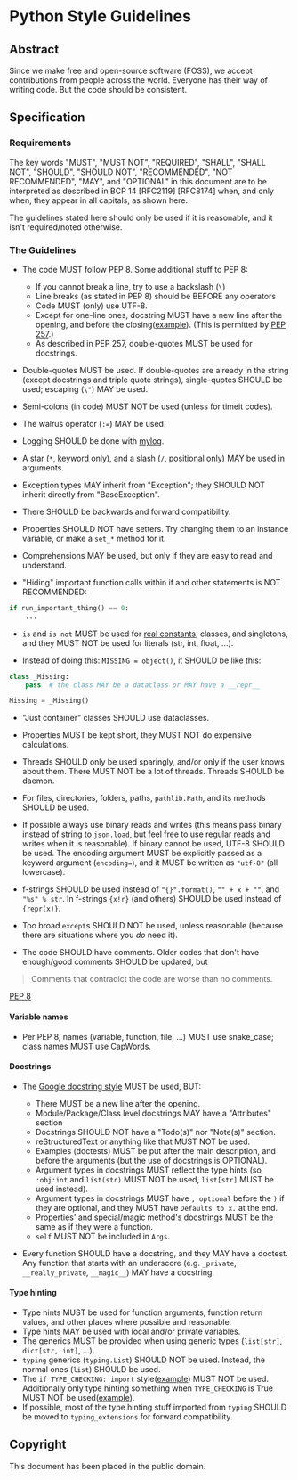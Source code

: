 # Python Style Guidelines

## Abstract

Since we make free and open-source software (FOSS), we accept contributions from people across the world. Everyone has their way of writing code. But the code should be consistent.

## Specification

### Requirements

The key words "MUST", "MUST NOT", "REQUIRED", "SHALL", "SHALL NOT", "SHOULD", "SHOULD NOT", "RECOMMENDED", "NOT RECOMMENDED", "MAY", and "OPTIONAL" in this document are to be interpreted as described in BCP 14 [RFC2119] [RFC8174] when, and only when, they appear in all capitals, as shown here.

The guidelines stated here should only be used if it is reasonable, and it isn't required/noted otherwise.

### The Guidelines

- The code MUST follow PEP 8. Some additional stuff to PEP 8:
  - If you cannot break a line, try to use a backslash (`\`)
  - Line breaks (as stated in PEP 8) should be BEFORE any operators
  - Code MUST (only) use UTF-8.
  - Except for one-line ones, docstring MUST have a new line after the opening, and before the closing([example](https://github.com/sco1/flake8-annotations/blob/7e44ba73866e92fcce8d1c9ca082ffaabec99d9c/flake8_annotations/checker.py#L53-L58)). (This is permitted by [PEP 257](https://archive.ph/kY0Hw#selection-615.313-615.399).)
  - As described in PEP 257, double-quotes MUST be used for docstrings.

- Double-quotes MUST be used. If double-quotes are already in the string (except docstrings and triple quote strings), single-quotes SHOULD be used; escaping (`\"`) MAY be used.

- Semi-colons (in code) MUST NOT be used (unless for timeit codes).

- The walrus operator (`:=`) MAY be used.

- Logging SHOULD be done with [mylog](https://github.com/koviubi56/mylog).

- A star (`*`, keyword only), and a slash (`/`, positional only) MAY be used in arguments.

- Exception types MAY inherit from "Exception"; they SHOULD NOT inherit directly from "BaseException".

- There SHOULD be backwards and forward compatibility.

- Properties SHOULD NOT have setters. Try changing them to an instance variable, or make a `set_*` method for it.

- Comprehensions MAY be used, but only if they are easy to read and understand.

- "Hiding" important function calls within if and other statements is NOT RECOMMENDED:

```python
if run_important_thing() == 0:
    ...
```

- `is` and `is not` MUST be used for [real constants](https://docs.python.org/3/library/constants.html#built-in-constants), classes, and singletons, and they MUST NOT be used for literals (str, int, float, ...).

- Instead of doing this: `MISSING = object()`, it SHOULD be like this:

```python
class _Missing:
    pass  # the class MAY be a dataclass or MAY have a __repr__

Missing = _Missing()
```

- "Just container" classes SHOULD use dataclasses.

- Properties MUST be kept short, they MUST NOT do expensive calculations.

- Threads SHOULD only be used sparingly, and/or only if the user knows about them. There MUST NOT be a lot of threads. Threads SHOULD be daemon.

- For files, directories, folders, paths, `pathlib.Path`, and its methods SHOULD be used.

- If possible always use binary reads and writes (this means pass binary instead of string to `json.load`, but feel free to use regular reads and writes when it is reasonable). If binary cannot be used, UTF-8 SHOULD be used. The encoding argument MUST be explicitly passed as a keyword argument (`encoding=`), and it MUST be written as `"utf-8"` (all lowercase).

- f-strings SHOULD be used instead of `"{}".format()`, `"" + x + ""`, and `"%s" % str`. In f-strings `{x!r}` (and others) SHOULD be used instead of `{repr(x)}`.

- Too broad `except`s SHOULD NOT be used, unless reasonable (because there are situations where you _do_ need it).

- The code SHOULD have comments. Older codes that don't have enough/good comments SHOULD be updated, but

> Comments that contradict the code are worse than no comments.

[PEP 8](https://peps.python.org/pep-0008/#comments)

#### Variable names

- Per PEP 8, names (variable, function, file, ...) MUST use snake_case; class names MUST use CapWords.

#### Docstrings

- The [Google docstring style](https://www.sphinx-doc.org/en/master/usage/extensions/example_google.html) MUST be used, BUT:

  - There MUST be a new line after the opening.
  - Module/Package/Class level docstrings MAY have a "Attributes" section
  - Docstrings SHOULD NOT have a "Todo(s)" nor "Note(s)" section.
  - reStructuredText or anything like that MUST NOT be used.
  - Examples (doctests) MUST be put after the main description, and before the arguments (but the use of docstrings is OPTIONAL).
  - Argument types in docstrings MUST reflect the type hints (so `:obj:int` and `list(str)` MUST NOT be used, `list[str]` MUST be used instead).
  - Argument types in docstrings MUST have `, optional` before the `)` if they are optional, and they MUST have `Defaults to x.` at the end.
  - Properties' and special/magic method's docstrings MUST be the same as if they were a function.
  - `self` MUST NOT be included in `Args`.
- Every function SHOULD have a docstring, and they MAY have a doctest. Any function that starts with an underscore (e.g. `_private`, `__really_private`, `__magic__`) MAY have a docstring.

#### Type hinting

- Type hints MUST be used for function arguments, function return values, and other places where possible and reasonable.
- Type hints MAY be used with local and/or private variables.
- The generics MUST be provided when using generic types (`list[str]`, `dict[str, int]`, ...).
- `typing` generics (`typing.List`) SHOULD NOT be used. Instead, the normal ones (`list`) SHOULD be used.
- The `if TYPE_CHECKING: import` style([example](https://github.com/pydantic/pydantic/blob/5dd9b4f5ca5715ed2bd65378201473b45c419c89/pydantic/main.py#L74-L91)) MUST NOT be used. Additionally only type hinting something when `TYPE_CHECKING` is True MUST NOT be used([example](https://github.com/pydantic/pydantic/blob/5dd9b4f5ca5715ed2bd65378201473b45c419c89/pydantic/main.py#L312-L327)).
- If possible, most of the type hinting stuff imported from `typing` SHOULD be moved to `typing_extensions` for forward compatibility.

## Copyright

This document has been placed in the public domain.
